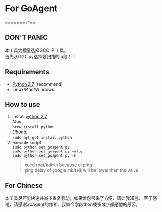 For GoAgent
===========
========^== 
## DON'T PANIC ##
本工具为批量选择GCC IP 工具。  
首先从GGC.py选择要扫描的ip段！！

## Requirements ##
* [Python 2.7](https://www.python.org/downloads/) (recommend)
* Linux/Mac/Windows

## How to use ##
1. install [python 2.7](https://www.python.org/downloads/)  
    *Mac*  
    ```brew install python```  
    *Ubuntu*  
    ```sudo apt-get install python```  
2. execute script  
    ```sudo python set_goagent.py```  
    ```sudo python set_goagent.py value```  
    ```sudo python set_goagent.py -h```  
    > need root/admin because of ping  
    > ping delay of google_hk/talk will be lower than the value


    

## For Chinese ##

本工具尽可能快速并减少重复劳动，如果给您带来了方便，请让我知道。
至于感谢，请感谢GoAgent的作者，我如今学python或多或少都是他的原因。
